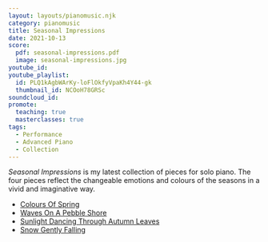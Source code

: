 ```yaml
---
layout: layouts/pianomusic.njk
category: pianomusic
title: Seasonal Impressions
date: 2021-10-13
score:
  pdf: seasonal-impressions.pdf
  image: seasonal-impressions.jpg
youtube_id:
youtube_playlist:
  id: PLQ1kAgbWArKy-loFlOkfyVpaKh4Y44-gk
  thumbnail_id: NCOoH78GRSc
soundcloud_id:
promote:
  teaching: true
  masterclasses: true
tags:
  - Performance
  - Advanced Piano
  - Collection
---
```


*Seasonal Impressions* is my latest collection of pieces for solo piano. The four pieces reflect the changeable emotions and colours of the seasons in a vivid and imaginative way.

- [Colours Of Spring](/composer/pianomusic/colours-of-spring/)
- [Waves On A Pebble Shore](/composer/pianomusic/waves-on-a-pebble-shore/)
- [Sunlight Dancing Through Autumn Leaves](/composer/pianomusic/sunlight-dancing-through-autumn-leaves/)
- [Snow Gently Falling](/composer/pianomusic/snow-gently-falling/)
